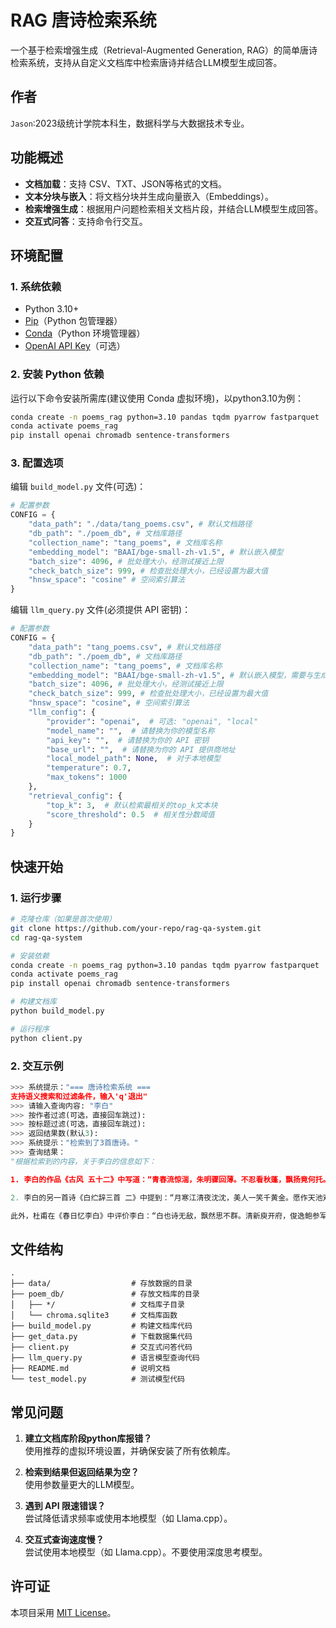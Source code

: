 # RAG 唐诗检索系统

一个基于检索增强生成（Retrieval-Augmented Generation, RAG）的简单唐诗检索系统，支持从自定义文档库中检索唐诗并结合LLM模型生成回答。

## 作者

`Jason`:2023级统计学院本科生，数据科学与大数据技术专业。

## 功能概述
- **文档加载**：支持 CSV、TXT、JSON等格式的文档。
- **文本分块与嵌入**：将文档分块并生成向量嵌入（Embeddings）。
- **检索增强生成**：根据用户问题检索相关文档片段，并结合LLM模型生成回答。
- **交互式问答**：支持命令行交互。

## 环境配置

### 1. 系统依赖
- Python 3.10+
- [Pip](https://pip.pypa.io/en/stable/)（Python 包管理器）
- [Conda](https://docs.conda.io/en/latest/)（Python 环境管理器）
- [OpenAI API Key](https://beta.openai.com/account/api-keys)（可选）

### 2. 安装 Python 依赖
运行以下命令安装所需库(建议使用 Conda 虚拟环境)，以python3.10为例：
```bash
conda create -n poems_rag python=3.10 pandas tqdm pyarrow fastparquet
conda activate poems_rag
pip install openai chromadb sentence-transformers
```

### 3. 配置选项
编辑 `build_model.py` 文件(可选)：
```python
# 配置参数
CONFIG = {
    "data_path": "./data/tang_poems.csv", # 默认文档路径
    "db_path": "./poem_db", # 文档库路径
    "collection_name": "tang_poems", # 文档库名称
    "embedding_model": "BAAI/bge-small-zh-v1.5", # 默认嵌入模型
    "batch_size": 4096, # 批处理大小，经测试接近上限
    "check_batch_size": 999, # 检查批处理大小，已经设置为最大值
    "hnsw_space": "cosine" # 空间索引算法
}
```

编辑 `llm_query.py` 文件(必须提供 API 密钥)：
```python
# 配置参数
CONFIG = {
    "data_path": "tang_poems.csv", # 默认文档路径
    "db_path": "./poem_db", # 文档库路径
    "collection_name": "tang_poems", # 文档库名称
    "embedding_model": "BAAI/bge-small-zh-v1.5", # 默认嵌入模型，需要与生成模型匹配
    "batch_size": 4096, # 批处理大小，经测试接近上限
    "check_batch_size": 999, # 检查批处理大小，已经设置为最大值
    "hnsw_space": "cosine", # 空间索引算法
    "llm_config": {
        "provider": "openai",  # 可选: "openai", "local"
        "model_name": "",  # 请替换为你的模型名称
        "api_key": "",  # 请替换为你的 API 密钥
        "base_url": "",  # 请替换为你的 API 提供商地址
        "local_model_path": None,  # 对于本地模型
        "temperature": 0.7,
        "max_tokens": 1000
    },
    "retrieval_config": {
        "top_k": 3,  # 默认检索最相关的top_k文本块
        "score_threshold": 0.5  # 相关性分数阈值
    }
}
```

## 快速开始

### 1. 运行步骤
```bash
# 克隆仓库（如果是首次使用）
git clone https://github.com/your-repo/rag-qa-system.git
cd rag-qa-system

# 安装依赖
conda create -n poems_rag python=3.10 pandas tqdm pyarrow fastparquet
conda activate poems_rag
pip install openai chromadb sentence-transformers

# 构建文档库
python build_model.py

# 运行程序
python client.py
```

### 2. 交互示例
```python
>>> 系统提示："=== 唐诗检索系统 ===
支持语义搜索和过滤条件，输入'q'退出"
>>> 请输入查询内容: "李白"
>>> 按作者过滤(可选，直接回车跳过): 
>>> 按标题过滤(可选，直接回车跳过): 
>>> 返回结果数(默认3): 
>>> 系统提示："检索到了3首唐诗。"
>>> 查询结果：
"根据检索到的内容，关于李白的信息如下：

1. 李白的作品《古风 五十二》中写道：“青春流惊湍，朱明骤回薄。不忍看秋蓬，飘扬竟何托。”这首诗表达了时光流逝和漂泊无依的感慨。

2. 李白的另一首诗《白纻辞三首 二》中提到：“月寒江清夜沈沈，美人一笑千黄金。愿作天池双鸳鸯，一朝飞去青云上。”这首诗描绘了美人的风姿和诗人对美好境界的向往。

此外，杜甫在《春日忆李白》中评价李白：“白也诗无敌，飘然思不群。清新庾开府，俊逸鲍参军。”这体现了李白诗歌的卓越成就和独特风格。"
```

## 文件结构
```
.
├── data/                  # 存放数据的目录
├── poem_db/               # 存放文档库的目录
│   ├── */                 # 文档库子目录
│   └── chroma.sqlite3     # 文档库函数
├── build_model.py         # 构建文档库代码
├── get_data.py            # 下载数据集代码
├── client.py              # 交互式问答代码
├── llm_query.py           # 语言模型查询代码
├── README.md              # 说明文档
└── test_model.py          # 测试模型代码
```



## 常见问题
1. **建立文档库阶段python库报错？**  
   使用推荐的虚拟环境设置，并确保安装了所有依赖库。

2. **检索到结果但返回结果为空？**  
   使用参数量更大的LLM模型。

3. **遇到 API 限速错误？**  
   尝试降低请求频率或使用本地模型（如 Llama.cpp）。

3. **交互式查询速度慢？**  
   尝试使用本地模型（如 Llama.cpp）。不要使用深度思考模型。
   


## 许可证
本项目采用 [MIT License](LICENSE)。

